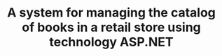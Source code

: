 <h1 align='center'> A system for managing the catalog of books in a retail store using technology ASP.NET </h1>

